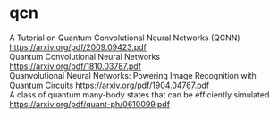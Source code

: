 # qcn
A Tutorial on Quantum Convolutional Neural Networks (QCNN) <https://arxiv.org/pdf/2009.09423.pdf>  
Quantum Convolutional Neural Networks <https://arxiv.org/pdf/1810.03787.pdf>  
Quanvolutional Neural Networks: Powering Image Recognition with Quantum Circuits <https://arxiv.org/pdf/1904.04767.pdf>  
A class of quantum many-body states that can be efficiently simulated <https://arxiv.org/pdf/quant-ph/0610099.pdf>  
